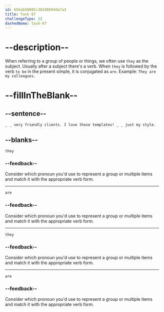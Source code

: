 ```yaml
---
id: 656ab50005c38348b94da7a3
title: Task 67
challengeType: 22
dashedName: task-67
---
```


# --description--

When referring to a group of people or things, we often use `they` as the subject. Usually after a subject there's a verb. When `they` is followed by the verb `to be` in the present simple, it is conjugated as `are`. Example: `They are my colleagues.`

# --fillInTheBlank--

## --sentence--

`_ _ very friendly clients. I love those templates! _ _ just my style.`

## --blanks--

`they`

### --feedback--

Consider which pronoun you'd use to represent a group or multiple items and match it with the appropriate verb form.

---

`are`

### --feedback--

Consider which pronoun you'd use to represent a group or multiple items and match it with the appropriate verb form.

---

`they`

### --feedback--

Consider which pronoun you'd use to represent a group or multiple items and match it with the appropriate verb form.

---

`are`

### --feedback--

Consider which pronoun you'd use to represent a group or multiple items and match it with the appropriate verb form.
